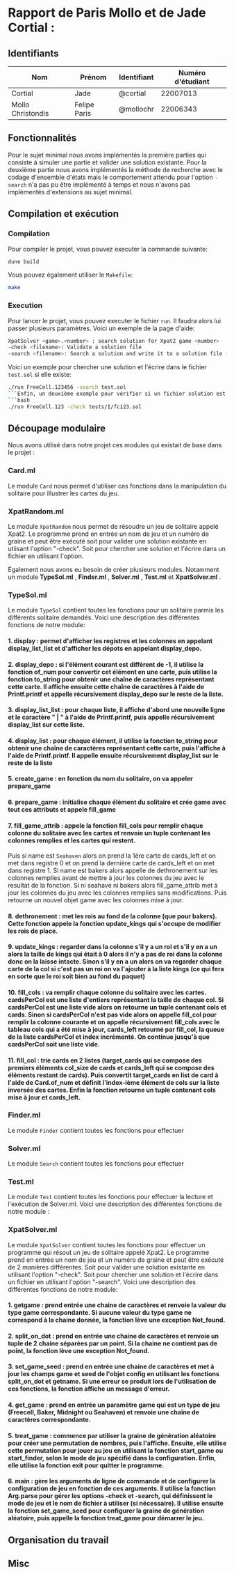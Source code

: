 # Rapport de Paris Mollo et de Jade Cortial :
<!-- 
4. Donnez une description des traitements pris en charge par chaque module de votre projet. Précisez le rôle et la nécessité de chaque module ajouté au dépôt initial.
-->
## Identifiants
| Nom | Prénom | Identifiant | Numéro d'étudiant |
| ----------|---------|-------------|-------------------|
| Cortial | Jade | @cortial | 22007013 |
| Mollo Christondis | Felipe Paris | @mollochr | 22006343 |

## Fonctionnalités
Pour le sujet minimal nous avons implémentés la première parties qui consiste à simuler une partie et valider une solution existante. Pour la deuxième partie nous avons implémentés la méthode de recherche avec le codage d'ensemble d'états mais le comportement attendu pour l'option `-search` n'a pas pu être implémenté à temps et nous n'avons pas implémentés d'extensions au sujet minimal.

## Compilation et exécution

### Compilation
Pour compiler le projet, vous pouvez executer la commande suivante:
```bash
dune build
```
Vous pouvez également utiliser le `Makefile`:
```bash
make
```
### Execution
Pour lancer le projet, vous pouvez executer le fichier `run`. Il faudra alors lui passer
plusieurs paramètres. Voici un exemple de la page d'aide:
```bash
XpatSolver <game>.<number> : search solution for Xpat2 game <number>
-check <filename>: Validate a solution file
-search <filename>: Search a solution and write it to a solution file (pas encore fonctionnel)
```
Voici un exemple pour chercher une solution et l'écrire dans le fichier `test.sol` si elle existe:
```bash
./run FreeCell.123456 -search test.sol
```Enfin, un deuxième exemple pour vérifier si un fichier solution est correcte:
```bash
./run FreeCell.123 -check tests/I/fc123.sol
```
## Découpage modulaire
Nous avons utilisé dans notre projet ces modules qui existait de base dans le projet :
### Card.ml
Le module `Card` nous permet d'utiliser ces fonctions dans la manipulation du solitaire pour illustrer les cartes du jeu.
### XpatRandom.ml
Le module `XpatRandom` nous permet de résoudre un jeu de solitaire appelé Xpat2. Le programme prend en entrée un nom de jeu et un numéro de graine et peut être exécuté soit pour valider une solution existante en utiisant l'option "-check". Soit pour chercher une solution et l'écrire dans un fichier en utilisant l'option.

Également nous avons eu besoin de créer plusieurs modules. Notamment un module
**TypeSol.ml** , **Finder.ml** , **Solver.ml** , **Test.ml** et **XpatSolver.ml** .

### TypeSol.ml
Le module `TypeSol` contient toutes les fonctions pour un solitaire parmis les différents solitaire demandés. Voici une description des différentes fonctions de notre module:
#### 1. display : permet d'afficher les registres et les colonnes en appelant display_list_list et d'afficher les dépots en appelant display_depo. 
#### 2. display_depo : si l'élément courant est différent de -1, il utilise la fonction of_num pour convertir cet élément en une carte, puis utilise la fonction to_string pour obtenir une chaîne de caractères représentant cette carte.  Il affiche ensuite cette chaîne de caractères à l'aide de Printf.printf et appelle récursivement display_depo sur le reste de la liste.
#### 3.  display_list_list : pour chaque liste, il affiche d'abord une nouvelle ligne et le caractère " | " à l'aide de Printf.printf, puis appelle récursivement display_list sur cette liste.
#### 4. display_list : pour chaque élément, il utilise la fonction to_string pour obtenir une chaîne de caractères représentant cette carte, puis l'affiche à l'aide de Printf.printf. Il appelle ensuite récursivement display_list sur le reste de la liste
#### 5. create_game : en fonction du nom du solitaire, on va appeler prepare_game
#### 6. prepare_game : initialise chaque élément du solitaire et crée game avec tout ces attributs et appele fill_game
#### 7. fill_game_attrib : appele la fonction fill_cols pour remplir chaque colonne du solitaire avec les cartes et renvoie un tuple contenant les colonnes remplies et les cartes qui restent.
Puis si name est `Seahaven` alors on prend la 1ère carte de cards_left et on met dans registre 0 et on prend la dernière carte de cards_left et on met dans registre 1. 
Si name est bakers alors appelle de dethronement sur les colonnes remplies avant de mettre à jour les colonnes du jeu avec le resultat de la fonction. Si ni seahave ni bakers alors fill_game_attrib met à jour les colonnes du jeu avec les colonnes remplies sans modifications. Puis retourne un nouvel objet game avec les colonnes mise à jour.
#### 8. dethronement : met les rois au fond de la colonne (que pour bakers). Cette fonction appele la fonction update_kings qui s'occupe de modifier les rois de place.
#### 9. update_kings : regarder dans la colonne s'il y a un roi et s'il y en a un alors la taille de kings qui était à 0 alors il n'y a pas de roi dans la colonne donc on la laisse intacte. Sinon s'il y en a un alors on va regarder chaque carte de la col si c'est pas un roi on va l'ajouter à la liste kings (ce qui fera en sorte que le roi soit bien au fond du paquet)
#### 10. fill_cols : va remplir chaque colonne du solitaire avec les cartes. cardsPerCol est une liste d'entiers représentant la taille de chaque col. Si cardsPerCol est une liste vide alors on retourne un tuple contenant cols et cards. Sinon si cardsPerCol n'est pas vide alors on appelle fill_col pour remplir la colonne courante et on appelle récursivement fill_cols avec le tableau cols qui a été mise à jour, cards_left retourné par fill_col, la queue de la liste cardsPerCol et index incrémenté. On continue jusqu'à que cardsPerCol soit une liste vide.
#### 11. fill_col : trie cards en 2 listes (target_cards qui se compose des premiers éléments col_size de cards et cards_left qui se compose des éléments restant de cards). Puis convertit target_cards en list de card à l'aide de Card.of_num et définit l'index-ième élément de cols sur la liste inversée des cartes. Enfin la fonction retourne un tuple contenant cols mise à jour et cards_left.

### Finder.ml
Le module `Finder` contient toutes les fonctions pour effectuer
### Solver.ml
Le module `Search` contient toutes les fonctions pour effectuer 
### Test.ml
Le module `Test` contient toutes les fonctions pour effectuer la lecture et l'exécution de Solver.ml. Voici une description des différentes fonctions de notre module :
### XpatSolver.ml 
Le module `XpatSolver` contient toutes les fonctions pour effectuer un programme qui résout un jeu de solitaire appelé Xpat2. Le programme prend en entrée un nom de jeu et un numéro de graine et peut être exécuté de 2 manières différentes. Soit pour valider une solution existante en utilisant l'option "-check". Soit pour chercher une solution et l'écrire dans un fichier en utilisant l'option "-search". Voici une description des différentes fonctions de notre module:
#### 1. getgame : prend entrée une chaine de caractères et renvoie la valeur du type game correspondante. Si aucune valeur du type game ne correspond à la chaine donnée, la fonction lève une exception Not_found.
#### 2. split_on_dot : prend en entrée une chaine de caractères et renvoie un tuple de 2 chaine séparées par un point. Si la chaine ne contient pas de point, la fonction lève une exception Not_found.
#### 3. set_game_seed : prend en entrée une chaine de caractères et met à jour les champs game et seed de l'objet config en utilisant les fonctions split_on_dot et getname. Si une erreur se produit lors de l'utilisation de ces fonctions, la fonction affiche un message d'erreur.
#### 4. get_game : prend en entrée un paramètre game qui est un type de jeu (Freecell, Baker, Midnight ou Seahaven) et renvoie une chaîne de caractères correspondante.
#### 5. treat_game : commence par utiliser la graine de génération aléatoire pour créer une permutation de nombres, puis l'affiche. Ensuite, elle utilise cette permutation pour jouer au jeu en utilisant la fonction start_game ou start_finder, selon le mode de jeu spécifié dans la configuration. Enfin, elle utilise la fonction exit pour quitter le programme.
#### 6. main :  gère les arguments de ligne de commande et de configurer la configuration de jeu en fonction de ces arguments. Il utilise la fonction Arg.parse pour gérer les options -check et -search, qui définissent le mode de jeu et le nom de fichier à utiliser (si nécessaire). Il utilise ensuite la fonction set_game_seed pour configurer la graine de génération aléatoire, puis appelle la fonction treat_game pour démarrer le jeu.


## Organisation du travail
<!--- Répartition des tâches entre les membres au cours du temps
- Brève chronologie de notre travail
-->

## Misc 
<!--Remarques, suggestions, questions...-->

